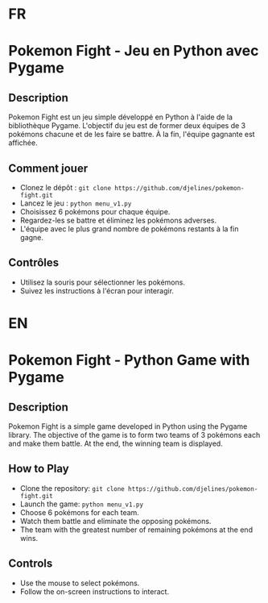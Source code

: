 # FR
# Pokemon Fight - Jeu en Python avec Pygame

## Description
Pokemon Fight est un jeu simple développé en Python à l'aide de la bibliothèque Pygame. 
L'objectif du jeu est de former deux équipes de 3 pokémons chacune et de les faire se battre. À la fin, l'équipe gagnante est affichée.

## Comment jouer
- Clonez le dépôt : `git clone https://github.com/djelines/pokemon-fight.git`
- Lancez le jeu : `python menu_v1.py`
- Choisissez 6 pokémons pour chaque équipe.
- Regardez-les se battre et éliminez les pokémons adverses.
- L'équipe avec le plus grand nombre de pokémons restants à la fin gagne.

## Contrôles
- Utilisez la souris pour sélectionner les pokémons.
- Suivez les instructions à l'écran pour interagir.

# EN
# Pokemon Fight - Python Game with Pygame

## Description
Pokemon Fight is a simple game developed in Python using the Pygame library.
The objective of the game is to form two teams of 3 pokémons each and make them battle. At the end, the winning team is displayed.

## How to Play
- Clone the repository: `git clone https://github.com/djelines/pokemon-fight.git`
- Launch the game: `python menu_v1.py`
- Choose 6 pokémons for each team.
- Watch them battle and eliminate the opposing pokémons.
- The team with the greatest number of remaining pokémons at the end wins.

## Controls
- Use the mouse to select pokémons.
- Follow the on-screen instructions to interact.
